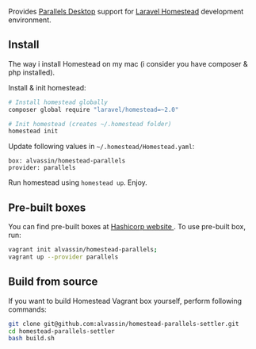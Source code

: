 Provides [Parallels Desktop](https://www.parallels.com/products/desktop/) support for [Laravel Homestead](http://laravel.com/docs/5.1/homestead) development environment.

## Install
The way i install Homestead on my mac (i consider you have composer & php installed).

Install & init homestead:
```bash
# Install homestead globally
composer global require "laravel/homestead=~2.0"

# Init homestead (creates ~/.homestead folder) 
homestead init
```

Update following values in `~/.homestead/Homestead.yaml`:
```
box: alvassin/homestead-parallels
provider: parallels
```

Run homestead using `homestead up`. Enjoy.

## Pre-built boxes
You can find pre-built boxes at [Hashicorp website ](https://atlas.hashicorp.com/alvassin/boxes/homestead-parallels/versions/1.0.0). To use pre-built box, run: 
```bash
vagrant init alvassin/homestead-parallels; 
vagrant up --provider parallels
```

## Build from source
If you want to build Homestead Vagrant box yourself, perform following commands:
```bash
git clone git@github.com:alvassin/homestead-parallels-settler.git
cd homestead-parallels-settler
bash build.sh
```
